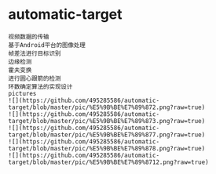 # automatic-target
    视频数据的传输
    基于Android平台的图像处理
    帧差法进行目标识别
    边缘检测
    霍夫变换
    进行圆心跟箭的检测
    环数确定算法的实现设计
    pictures
    ![](https://github.com/495285586/automatic-target/blob/master/pic/%E5%9B%BE%E7%89%872.png?raw=true)
    ![](https://github.com/495285586/automatic-target/blob/master/pic/%E5%9B%BE%E7%89%873.png?raw=true)
    ![](https://github.com/495285586/automatic-target/blob/master/pic/%E5%9B%BE%E7%89%877.png?raw=true)
    ![](https://github.com/495285586/automatic-target/blob/master/pic/%E5%9B%BE%E7%89%878.png?raw=true)
    ![](https://github.com/495285586/automatic-target/blob/master/pic/%E5%9B%BE%E7%89%8712.png?raw=true)

    
